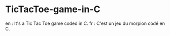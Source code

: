 # TicTacToe-game-in-C
en : It's a Tic Tac Toe game coded in C. fr : C'est un jeu du morpion codé en C.
